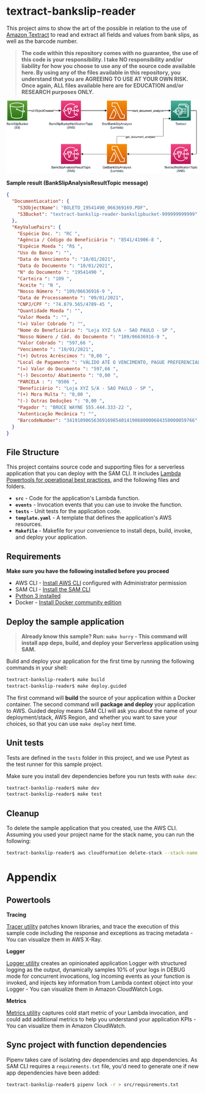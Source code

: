 # textract-bankslip-reader

This project aims to show the art of the possible in relation to the use of [Amazon Textract](https://aws.amazon.com/textract/) to read and extract all fields and values from bank slips, as well as the barcode number.

> **The code within this repository comes with no guarantee, the use of this code is your responsibility. I take NO responsibility and/or liability for how you choose to use any of the source code available here. By using any of the files available in this repository, you understand that you are AGREEING TO USE AT YOUR OWN RISK. Once again, ALL files available here are for EDUCATION and/or RESEARCH purposes ONLY.**


<p align="center">
  <img src="/doc/arch.png">
</p>

**Sample result (BankSlipAnalysisResultTopic message)**

```json
{
  "DocumentLocation": {
    "S3ObjectName": "BOLETO_19541490_066369169.PDF",
    "S3Bucket": "textract-bankslip-reader-bankslipbucket-999999999999"
  },
  "KeyValuePairs": {
    "Espécie Doc. ": "RC ",
    "Agência / Código do Beneficiário ": "8541/41906-8 ",
    "Espécie Moeda ": "R$ ",
    "Uso do Banco ": "",
    "Data de Vencimento ": "10/01/2021",
    "Data do Documento ": "10/01/2021",
    "N° do Documento ": "19541490 ",
    "Carteira ": "109 ",
    "Aceite ": "N ",
    "Nosso Número ": "109/06636916-9 ",
    "Data de Processamento ": "09/01/2021",
    "CNPJ/CPF ": "74.879.565/4789-45 ",
    "Quantidade Moeda ": "",
    "Valor Moeda ": "",
    "(=) Valor Cobrado ": "",
    "Nome do Beneficiário ": "Loja XYZ S/A - SAO PAULO - SP ",
    "Nosso Número / Cód. do Documento ": "109/06636916-9 ",
    "Valor Cobrado ": "597,66 ",
    "Vencimento ": "10/01/2021",
    "(+) Outros Acréscimos ": "0,00 ",
    "Local de Pagamento ": "VÁLIDO ATÉ O VENCIMENTO, PAGUE PREFERENCIALMENTE NO BANCO X",
    "(=) Valor do Documento ": "597,66 ",
    "(-) Desconto/ Abatimento ": "0,00 ",
    "PARCELA : ": "0506 ",
    "Beneficiário ": "Loja XYZ S/A - SAO PAULO - SP ",
    "(+) Mora Multa ": "0,00 ",
    "(-) Outras Deduções ": "0,00 ",
    "Pagador ": "BRUCE WAYNE 555.444.333-22 ",
    "Autenticação Mecânica ": "",
    "BarcodeNumber": "34191090656369169854014190680000684350000059766"
  }
}
```


## File Structure

This project contains source code and supporting files for a serverless application that you can deploy with the SAM CLI. It includes [Lambda Powertools for operational best practices](https://github.com/awslabs/aws-lambda-powertools-python), and the following files and folders.

- **`src`** - Code for the application's Lambda function.
- **`events`** - Invocation events that you can use to invoke the function.
- **`tests`** - Unit tests for the application code. 
- **`template.yaml`** - A template that defines the application's AWS resources.
- **`Makefile`** - Makefile for your convenience to install deps, build, invoke, and deploy your application.

## Requirements

**Make sure you have the following installed before you proceed**

* AWS CLI - [Install AWS CLI](https://docs.aws.amazon.com/cli/latest/userguide/cli-chap-install.html) configured with Administrator permission
* SAM CLI - [Install the SAM CLI](https://docs.aws.amazon.com/serverless-application-model/latest/developerguide/serverless-sam-cli-install.html)
* [Python 3 installed](https://www.python.org/downloads/)
* Docker - [Install Docker community edition](https://hub.docker.com/search/?type=edition&offering=community)

## Deploy the sample application

> **Already know this sample? Run: `make hurry` - This command will install app deps, build, and deploy your Serverless application using SAM.**

Build and deploy your application for the first time by running the following commands in your shell:

```bash
textract-bankslip-reader$ make build
textract-bankslip-reader$ make deploy.guided
```

The first command will **build** the source of your application within a Docker container. The second command will **package and deploy** your application to AWS. Guided deploy means SAM CLI will ask you about the name of your deployment/stack, AWS Region, and whether you want to save your choices, so that you can use `make deploy` next time.

## Unit tests

Tests are defined in the `tests` folder in this project, and we use Pytest as the test runner for this sample project.

Make sure you install dev dependencies before you run tests with `make dev`:

```bash
textract-bankslip-reader$ make dev
textract-bankslip-reader$ make test
```

## Cleanup

To delete the sample application that you created, use the AWS CLI. Assuming you used your project name for the stack name, you can run the following:

```bash
textract-bankslip-reader$ aws cloudformation delete-stack --stack-name textract-bankslip-reader
```

# Appendix

## Powertools

**Tracing**

[Tracer utility](https://awslabs.github.io/aws-lambda-powertools-python/core/tracer/) patches known libraries, and trace the execution of this sample code including the response and exceptions as tracing metadata - You can visualize them in AWS X-Ray.

**Logger**

[Logger utility](https://awslabs.github.io/aws-lambda-powertools-python/core/logger/) creates an opinionated application Logger with structured logging as the output, dynamically samples 10% of your logs in DEBUG mode for concurrent invocations, log incoming events as your function is invoked, and injects key information from Lambda context object into your Logger - You can visualize them in Amazon CloudWatch Logs.

**Metrics**

[Metrics utility](https://awslabs.github.io/aws-lambda-powertools-python/core/metrics/) captures cold start metric of your Lambda invocation, and could add additional metrics to help you understand your application KPIs - You can visualize them in Amazon CloudWatch.

## Sync project with function dependencies

Pipenv takes care of isolating dev dependencies and app dependencies. As SAM CLI requires a `requirements.txt` file, you'd need to generate one if new app dependencies have been added:

```bash
textract-bankslip-reader$ pipenv lock -r > src/requirements.txt
```
